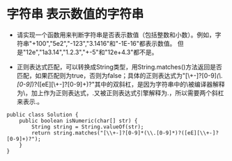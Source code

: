 # 字符串 表示数值的字符串

* 请实现一个函数用来判断字符串是否表示数值（包括整数和小数）。例如，字符串"+100","5e2","-123","3.1416"和"-1E-16"都表示数值。 但是"12e","1a3.14","1.2.3","+-5"和"12e+4.3"都不是。

* 正则表达式匹配，可以转换成String类型，用String.matches()方法返回是否匹配，如果匹配则为true，否则为false；具体的正则表达式为"[\\+-]?[0-9]*(\\.[0-9]*)?([eE][\\+-]?[0-9]+)?"其中的双斜杠，是因为字符串中的\\被编译器解释为\，加上作为正则表达式，\.又被正则表达式引擎解释为.，所以需要两个斜杠来表示.。

```
public class Solution {
    public boolean isNumeric(char[] str) {
        String string = String.valueOf(str);
        return string.matches("[\\+-]?[0-9]*(\\.[0-9]*)?([eE][\\+-]?[0-9]+)?");
    }
}
```